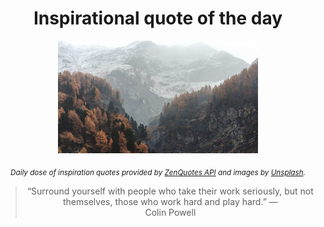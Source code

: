
<div align="center">

# Inspirational quote of the day

<img src="./data/photo.jpeg" alt="Beautiful nature photo" width="320" height="180">

<sub><i>Daily dose of inspiration quotes provided by [ZenQuotes API](https://zenquotes.io/) and images by [Unsplash](https://unsplash.com/).</i></sub>


<blockquote>&ldquo;Surround yourself with people who take their work seriously, but not themselves, those who work hard and play hard.&rdquo; &mdash; <footer>Colin Powell</footer></blockquote>

</div>

